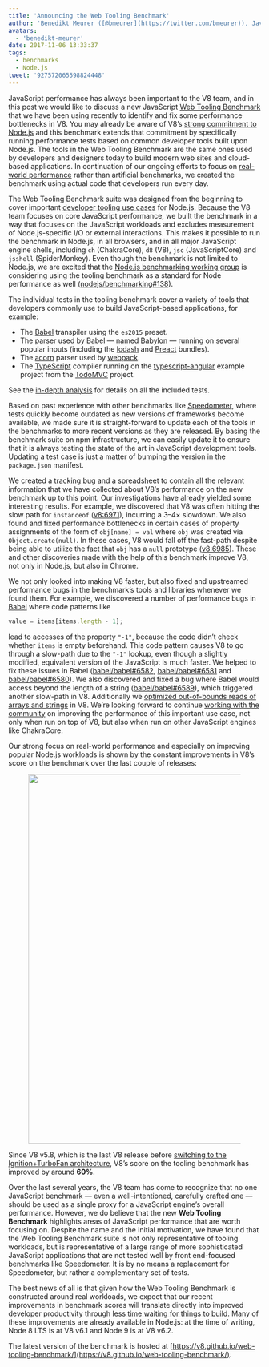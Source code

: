 ```yaml
---
title: 'Announcing the Web Tooling Benchmark'
author: 'Benedikt Meurer ([@bmeurer](https://twitter.com/bmeurer)), JavaScript Performance Juggler'
avatars:
  - 'benedikt-meurer'
date: 2017-11-06 13:33:37
tags:
  - benchmarks
  - Node.js
tweet: '927572065598824448'
---
```

JavaScript performance has always been important to the V8 team, and in this post we would like to discuss a new JavaScript [Web Tooling Benchmark](https://v8.github.io/web-tooling-benchmark) that we have been using recently to identify and fix some performance bottlenecks in V8. You may already be aware of V8’s [strong commitment to Node.js](/blog/v8-nodejs) and this benchmark extends that commitment by specifically running performance tests based on common developer tools built upon Node.js. The tools in the Web Tooling Benchmark are the same ones used by developers and designers today to build modern web sites and cloud-based applications. In continuation of our ongoing efforts to focus on [real-world performance](/blog/real-world-performance/) rather than artificial benchmarks, we created the benchmark using actual code that developers run every day.

The Web Tooling Benchmark suite was designed from the beginning to cover important [developer tooling use cases](https://github.com/nodejs/benchmarking/blob/master/docs/use_cases.md#web-developer-tooling) for Node.js. Because the V8 team focuses on core JavaScript performance, we built the benchmark in a way that focuses on the JavaScript workloads and excludes measurement of Node.js-specific I/O or external interactions. This makes it possible to run the benchmark in Node.js, in all browsers, and in all major JavaScript engine shells, including `ch` (ChakraCore), `d8` (V8), `jsc` (JavaScriptCore) and `jsshell` (SpiderMonkey). Even though the benchmark is not limited to Node.js, we are excited that the [Node.js benchmarking working group](https://github.com/nodejs/benchmarking) is considering using the tooling benchmark as a standard for Node performance as well ([nodejs/benchmarking#138](https://github.com/nodejs/benchmarking/issues/138)).

The individual tests in the tooling benchmark cover a variety of tools that developers commonly use to build JavaScript-based applications, for example:

- The [Babel](https://github.com/babel/babel) transpiler using the `es2015` preset.
- The parser used by Babel — named [Babylon](https://github.com/babel/babylon) — running on several popular inputs (including the [lodash](https://lodash.com/) and [Preact](https://github.com/developit/preact) bundles).
- The [acorn](https://github.com/ternjs/acorn) parser used by [webpack](http://webpack.js.org/).
- The [TypeScript](http://www.typescriptlang.org/) compiler running on the [typescript-angular](https://github.com/tastejs/todomvc/tree/master/examples/typescript-angular) example project from the [TodoMVC](https://github.com/tastejs/todomvc) project.

See the [in-depth analysis](https://github.com/v8/web-tooling-benchmark/blob/master/docs/in-depth.md) for details on all the included tests.

Based on past experience with other benchmarks like [Speedometer](http://browserbench.org/Speedometer), where tests quickly become outdated as new versions of frameworks become available, we made sure it is straight-forward to update each of the tools in the benchmarks to more recent versions as they are released. By basing the benchmark suite on npm infrastructure, we can easily update it to ensure that it is always testing the state of the art in JavaScript development tools. Updating a test case is just a matter of bumping the version in the `package.json` manifest.

We created a [tracking bug](http://crbug.com/v8/6936) and a [spreadsheet](https://docs.google.com/spreadsheets/d/14XseWDyiJyxY8_wXkQpc7QCKRgMrUbD65sMaNvAdwXw) to contain all the relevant information that we have collected about V8’s performance on the new benchmark up to this point. Our investigations have already yielded some interesting results. For example, we discovered that V8 was often hitting the slow path for `instanceof` ([v8:6971](http://crbug.com/v8/6971)), incurring a 3–4× slowdown. We also found and fixed performance bottlenecks in certain cases of property assignments of the form of `obj[name] = val` where `obj` was created via `Object.create(null)`. In these cases, V8 would fall off the fast-path despite being able to utilize the fact that `obj` has a `null` prototype ([v8:6985](http://crbug.com/v8/6985)). These and other discoveries made with the help of this benchmark improve V8, not only in Node.js, but also in Chrome.

We not only looked into making V8 faster, but also fixed and upstreamed performance bugs in the benchmark’s tools and libraries whenever we found them. For example, we discovered a number of performance bugs in [Babel](https://github.com/babel/babel) where code patterns like

```js
value = items[items.length - 1];
```

lead to accesses of the property `"-1"`, because the code didn’t check whether `items` is empty beforehand. This code pattern causes V8 to go through a slow-path due to the `"-1"` lookup, even though a slightly modified, equivalent version of the JavaScript is much faster. We helped to fix these issues in Babel ([babel/babel#6582](https://github.com/babel/babel/pull/6582), [babel/babel#6581](https://github.com/babel/babel/pull/6581) and [babel/babel#6580](https://github.com/babel/babel/pull/6580)). We also discovered and fixed a bug where Babel would access beyond the length of a string ([babel/babel#6589](https://github.com/babel/babel/pull/6589)), which triggered another slow-path in V8. Additionally we [optimized out-of-bounds reads of arrays and strings](https://twitter.com/bmeurer/status/926357262318305280) in V8. We’re looking forward to continue [working with the community](https://twitter.com/rauchg/status/924349334346276864) on improving the performance of this important use case, not only when run on top of V8, but also when run on other JavaScript engines like ChakraCore.

Our strong focus on real-world performance and especially on improving popular Node.js workloads is shown by the constant improvements in V8’s score on the benchmark over the last couple of releases:

<figure>
  <img src="/_img/web-tooling-benchmark/chart.png" width="1198" height="738" alt="">
</figure>

Since V8 v5.8, which is the last V8 release before [switching to the Ignition+TurboFan architecture](/blog/launching-ignition-and-turbofan), V8’s score on the tooling benchmark has improved by around **60%**.

Over the last several years, the V8 team has come to recognize that no one JavaScript benchmark — even a well-intentioned, carefully crafted one — should be used as a single proxy for a JavaScript engine’s overall performance. However, we do believe that the new **Web Tooling Benchmark** highlights areas of JavaScript performance that are worth focusing on. Despite the name and the initial motivation, we have found that the Web Tooling Benchmark suite is not only representative of tooling workloads, but is representative of a large range of more sophisticated JavaScript applications that are not tested well by front end-focused benchmarks like Speedometer. It is by no means a replacement for Speedometer, but rather a complementary set of tests.

The best news of all is that given how the Web Tooling Benchmark is constructed around real workloads, we expect that our recent improvements in benchmark scores will translate directly into improved developer productivity through [less time waiting for things to build](https://xkcd.com/303/). Many of these improvements are already available in Node.js: at the time of writing, Node 8 LTS is at V8 v6.1 and Node 9 is at V8 v6.2.

The latest version of the benchmark is hosted at [https://v8.github.io/web-tooling-benchmark/](https://v8.github.io/web-tooling-benchmark/).
